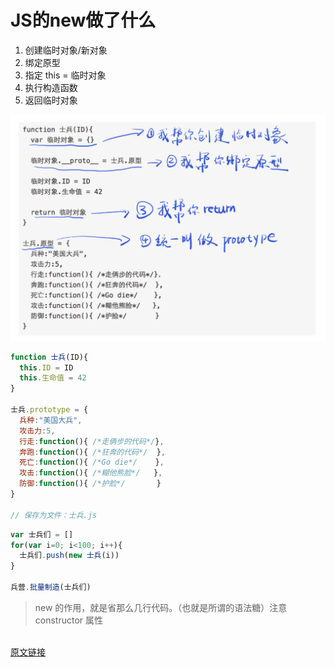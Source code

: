 # JS的new做了什么
1. 创建临时对象/新对象
2. 绑定原型
3. 指定 this = 临时对象
4. 执行构造函数
5. 返回临时对象

![new做的事](./new.png)

```javascript
function 士兵(ID){
  this.ID = ID
  this.生命值 = 42
}

士兵.prototype = {
  兵种:"美国大兵",
  攻击力:5,
  行走:function(){ /*走俩步的代码*/},
  奔跑:function(){ /*狂奔的代码*/  },
  死亡:function(){ /*Go die*/    },
  攻击:function(){ /*糊他熊脸*/   },
  防御:function(){ /*护脸*/       }
}

// 保存为文件：士兵.js
```
```javascript
var 士兵们 = []
for(var i=0; i<100; i++){
  士兵们.push(new 士兵(i))
}

兵营.批量制造(士兵们)
```
> new 的作用，就是省那么几行代码。（也就是所谓的语法糖）注意 constructor 属性

<br />
<a href="https://zhuanlan.zhihu.com/p/23987456" target="_blank">原文链接</a>
